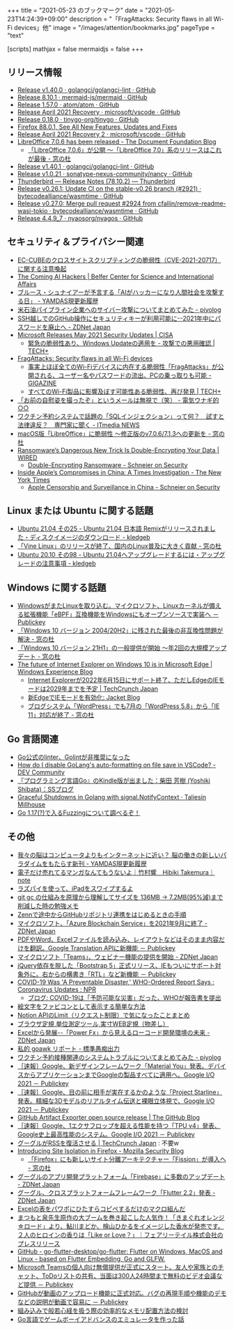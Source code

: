 +++
title = "2021-05-23 のブックマーク"
date =  "2021-05-23T14:24:39+09:00"
description = "「FragAttacks: Security flaws in all Wi-Fi devices」他"
image = "/images/attention/bookmarks.jpg"
pageType = "text"

[scripts]
  mathjax = false
  mermaidjs = false
+++

## リリース情報

- [Release v1.40.0 · golangci/golangci-lint · GitHub](https://github.com/golangci/golangci-lint/releases/tag/v1.40.0)
- [Release 8.10.1 · mermaid-js/mermaid · GitHub](https://github.com/mermaid-js/mermaid/releases/tag/8.10.1)
- [Release 1.57.0 · atom/atom · GitHub](https://github.com/atom/atom/releases/tag/v1.57.0)
- [Release April 2021 Recovery · microsoft/vscode · GitHub](https://github.com/microsoft/vscode/releases/tag/1.56.1)
- [Release 0.18.0 · tinygo-org/tinygo · GitHub](https://github.com/tinygo-org/tinygo/releases/tag/v0.18.0)
- [Firefox  88.0.1, See All New Features, Updates and Fixes](https://www.mozilla.org/en-US/firefox/88.0.1/releasenotes/)
- [Release April 2021 Recovery 2 · microsoft/vscode · GitHub](https://github.com/microsoft/vscode/releases/tag/1.56.2)
- [LibreOffice 7.0.6 has been released - The Document Foundation Blog](https://blog.documentfoundation.org/blog/2021/05/13/libreoffice-706/)
  - [「LibreOffice 7.0.6」が公開 ～「LibreOffice 7.0」系のリリースはこれが最後 - 窓の杜](https://forest.watch.impress.co.jp/docs/news/1324426.html)
- [Release v1.40.1 · golangci/golangci-lint · GitHub](https://github.com/golangci/golangci-lint/releases/tag/v1.40.1)
- [Release v1.0.21 · sonatype-nexus-community/nancy · GitHub](https://github.com/sonatype-nexus-community/nancy/releases/tag/v1.0.21)
- [Thunderbird — Release Notes (78.10.2) — Thunderbird](https://www.thunderbird.net/en-US/thunderbird/78.10.2/releasenotes/)
- [Release v0.26.1: Update CI on the stable-v0.26 branch (#2921) · bytecodealliance/wasmtime · GitHub](https://github.com/bytecodealliance/wasmtime/releases/tag/v0.26.1)
- [Release v0.27.0: Merge pull request #2924 from cfallin/remove-readme-wasi-tokio · bytecodealliance/wasmtime · GitHub](https://github.com/bytecodealliance/wasmtime/releases/tag/v0.27.0)
- [Release 4.4.9_7 · nyaosorg/nyagos · GitHub](https://github.com/nyaosorg/nyagos/releases/tag/4.4.9_7)

## セキュリティ＆プライバシー関連

- [EC-CUBEのクロスサイトスクリプティングの脆弱性（CVE-2021-20717）に関する注意喚起](https://www.jpcert.or.jp/at/2021/at210022.html)
- [The Coming AI Hackers | Belfer Center for Science and International Affairs](https://www.belfercenter.org/publication/coming-ai-hackers)
- [ブルース・シュナイアーが予言する「AIがハッカーになり人間社会を攻撃する日」 - YAMDAS現更新履歴](https://yamdas.hatenablog.com/entry/20210511/coming-ai-hackers)
- [米石油パイプライン企業へのサイバー攻撃についてまとめてみた - piyolog](https://piyolog.hatenadiary.jp/entry/2021/05/12/051650)
- [SSH越しでのGitHub操作にセキュリティキーが利用可能に--2021年中にパスワードを廃止へ - ZDNet Japan](https://japan.zdnet.com/article/35170587/)
- [Microsoft Releases May 2021 Security Updates | CISA](https://us-cert.cisa.gov/ncas/current-activity/2021/05/11/microsoft-releases-may-2021-security-updates)
  - [緊急の脆弱性あり、Windows Updateの適用を - 攻撃での悪用確認 | TECH+](https://news.mynavi.jp/article/20210513-1887772/)
- [FragAttacks: Security flaws in all Wi-Fi devices](https://www.fragattacks.com/)
  - [事実上ほぼ全てのWi-Fiデバイスに内在する脆弱性「FragAttacks」が公開される、ユーザー名やパスワードの流出、PCの乗っ取りも可能 - GIGAZINE](https://gigazine.net/news/20210512-fragattacks-security-flaws-all-wi-fi-devices/)
  - [すべてのWi-Fi製品に影響及ぼす可能性ある脆弱性、再び発見 | TECH+](https://news.mynavi.jp/article/20210513-1887755/)
- [「お前の自慰姿を撮ったぞ」というメールは無視で（笑） - 電気ウナギ的○○](https://blog.netandfield.com/shar/2021/05/post-3996.html)
- [ワクチン予約システムで話題の「SQLインジェクション」って何？　試すと法律違反？　専門家に聞く - ITmedia NEWS](https://www.itmedia.co.jp/news/articles/2105/19/news154.html)
- [macOS版「LibreOffice」に脆弱性 ～修正版のv7.0.6/7.1.3への更新を - 窓の杜](https://forest.watch.impress.co.jp/docs/news/1325501.html)
- [Ransomware’s Dangerous New Trick Is Double-Encrypting Your Data | WIRED](https://www.wired.com/story/ransomware-double-encryption/)
  - [Double-Encrypting Ransomware - Schneier on Security](https://www.schneier.com/blog/archives/2021/05/double-encrypting-ransomware.html)
- [Inside Apple’s Compromises in China: A Times Investigation - The New York Times](https://www.nytimes.com/2021/05/17/technology/apple-china-censorship-data.html)
  - [Apple Censorship and Surveillance in China - Schneier on Security](https://www.schneier.com/blog/archives/2021/05/apple-censorship-and-surveillance-in-china.html)

## Linux または Ubuntu に関する話題

- [Ubuntu 21.04 その25 - Ubuntu 21.04 日本語 Remixがリリースされました・ディスクイメージのダウンロード - kledgeb](https://kledgeb.blogspot.com/2021/05/ubuntu-2104-25-ubuntu-2104-remix.html)
- [「Vine Linux」のリリースが終了、国内のLinux普及に大きく貢献 - 窓の杜](https://forest.watch.impress.co.jp/docs/news/1322739.html)
- [Ubuntu 20.10 その98 - Ubuntu 21.04へアップグレードするには・アップグレードの注意事項 - kledgeb](https://kledgeb.blogspot.com/2021/05/ubuntu-2010-98-ubuntu-2104.html)

## Windows に関する話題

- [WindowsがまたLinuxを取り込む。マイクロソフト、Linuxカーネルが備える拡張機能「eBPF」互換機能をWindowsにもオープンソースで実装へ － Publickey](https://www.publickey1.jp/blog/21/windowslinuxlinuxebpfwindows.html)
- [「Windows 10 バージョン 2004/20H2」に残された最後の非互換性問題が解決 - 窓の杜](https://forest.watch.impress.co.jp/docs/news/1323215.html)
- [「Windows 10 バージョン 21H1」の一般提供が開始 ～年2回の大規模アップデート - 窓の杜](https://forest.watch.impress.co.jp/docs/news/1325427.html)
- [The future of Internet Explorer on Windows 10 is in Microsoft Edge | Windows Experience Blog](https://blogs.windows.com/windowsexperience/2021/05/19/the-future-of-internet-explorer-on-windows-10-is-in-microsoft-edge/)
  - [Internet Explorerが2022年6月15日にサポート終了、ただしEdgeのIEモードは2029年までを予定  |  TechCrunch Japan](https://jp.techcrunch.com/2021/05/20/microsoft-internet-end-explorer-support/)
  - [新EdgeでIEモードを有効化: Jacket Blog](https://jacketblog.seesaa.net/article/478248339.html)
  - [ブログシステム「WordPress」でも7月の「WordPress 5.8」から「IE 11」対応が終了 - 窓の杜](https://forest.watch.impress.co.jp/docs/news/1325705.html)

## Go 言語関連

- [Go公式のlinter、Golintが非推奨になった](https://zenn.dev/sanpo_shiho/articles/09d1da9af91998)
- [How do I disable GoLang's auto-formatting on file save in VSCode? - DEV Community](https://dev.to/baenencalin/how-do-i-disable-the-golang-s-auto-formatting-on-file-save-in-vscode-1nh)
- [『プログラミング言語Go』のKindle版が出ました：柴田 芳樹 (Yoshiki Shibata)：SSブログ](https://yshibata.blog.ss-blog.jp/2021-05-21)
- [Graceful Shutdowns in Golang with signal.NotifyContext · Taliesin Millhouse](https://millhouse.dev/posts/graceful-shutdowns-in-golang-with-signal-notify-context)
- [Go 1.17(?)で入るFuzzingについて調べるぞ！](https://zenn.dev/tenntenn/scraps/34a31252cce4ef)

## その他

- [我々の脳はコンピュータよりもインターネットに近い？ 脳の働きの新しいパラダイムをもたらす新刊 - YAMDAS現更新履歴](https://yamdas.hatenablog.com/entry/20210511/an-internet-in-your-head)
- [電子だけ売れてるマンガなんてもうないよ｜竹村響　Hibiki  Takemura｜note](https://note.com/thibiki/n/n7c689870ca9b)
- [ラズパイを使って、iPadをスワイプするよ](https://zenn.dev/kotaproj/articles/945aa998ec073fb3a387)
- [git gc の仕組みを原理から理解してサイズを 136MB → 7.2MB(95%減)まで削減した時の勉強メモ](https://zenn.dev/ulwlu/articles/cc2443d32e2444)
- [Zennで途中からGitHubリポジトリ連携をはじめるときの手順](https://zenn.dev/zenn/articles/setup-zenn-github-with-export)
- [マイクロソフト、「Azure Blockchain Service」を2021年9月に終了 - ZDNet Japan](https://japan.zdnet.com/article/35170664/)
- [PDFやWord、Excelファイルを読み込み、レイアウトなどはそのまま内容だけを翻訳。Google Translation APIに新機能 － Publickey](https://www.publickey1.jp/blog/21/pdfwordexcelgoogle_translation_api.html)
- [マイクロソフト「Teams」、ウェビナー機能の提供を開始 - ZDNet Japan](https://japan.zdnet.com/article/35170677/)
- [jQuery依存を脱した「Bootstrap 5」正式リリース、IEもついにサポート対象外に。右からの横書き「RTL」など新機能 － Publickey](https://www.publickey1.jp/blog/21/jquerybootstrap_5iertl.html)
- [COVID-19 Was 'A Preventable Disaster,' WHO-Ordered Report Says : Coronavirus Updates : NPR](https://www.npr.org/sections/coronavirus-live-updates/2021/05/12/996284927/covid-19-was-a-preventable-disaster-who-ordered-report-states)
  - [ブログ: COVID-19は「予防可能な災害」だった、WHOが報告書を提出](https://okuranagaimo.blogspot.com/2021/05/covid-19who.html)
- [絵文字をファビコンとして表示する簡単な方法](https://zenn.dev/catnose99/articles/3d2f439e8ed161)
- [Notion APIのLimit（リクエスト制限）で気になったことまとめ](https://zenn.dev/catnose99/articles/ab3afcb4338cbe)
- [ブラウザ定規,単位測定ツール,実寸WEB定規（物差し）](https://www.ginifab.com/feeds/cm_to_inch/actual_size_ruler.ja.html)
- [Excelから発展--「Power Fx」から見えるローコード開発環境の未来 - ZDNet Japan](https://japan.zdnet.com/article/35170763/)
- [私的 goawk リポート - 標準愚痴出力](https://zetamatta.hatenablog.com/entry/2021/05/18/194901)
- [ワクチン予約接種関連のシステムトラブルについてまとめてみた - piyolog](https://piyolog.hatenadiary.jp/entry/2021/05/19/055949)
- [［速報］Google、新デザインフレームワーク「Material You」発表。デバイスからアプリケーションまでGoogleの製品すべてに適用へ。Google I/O 2021 － Publickey](https://www.publickey1.jp/blog/21/googlematerial_yougooglegoogle_io_2021.html)
- [［速報］Google、目の前に相手が実在するかのような「Project Starline」発表。精細な3Dモデルのリアルタイム伝送と裸眼立体視で、Google I/O 2021 － Publickey](https://www.publickey1.jp/blog/21/googleproject_starline3dgoogle_io_2021.html)
- [GitHub Artifact Exporter open source release | The GitHub Blog](https://github.blog/2021-05-18-github-artifact-exporter-open-source-release/)
- [［速報］Google、1エクサフロップを超える性能を持つ「TPU v4」発表、Google史上最高性能のシステム。Google I/O 2021 － Publickey](https://www.publickey1.jp/blog/21/google1tpu_v4google.html)
- [グーグルがRSSを復活させる  |  TechCrunch Japan](https://jp.techcrunch.com/2021/05/20/2021-05-19-undead-again-google-brings-back-rss/) : 不要w
- [Introducing Site Isolation in Firefox - Mozilla Security Blog](https://blog.mozilla.org/security/2021/05/18/introducing-site-isolation-in-firefox/)
  - [「Firefox」にも新しいサイト分離アーキテクチャー「Fission」が導入へ - 窓の杜](https://forest.watch.impress.co.jp/docs/news/1325423.html)
- [グーグルのアプリ開発プラットフォーム「Firebase」に多数のアップデート - ZDNet Japan](https://japan.zdnet.com/article/35171043/)
- [グーグル、クロスプラットフォームフレームワーク「Flutter 2.2」発表 - ZDNet Japan](https://japan.zdnet.com/article/35171016/)
- [Excelの表をパワポにひたすらコピペするだけのマクロ組んだ](https://zenn.dev/canonno/articles/db86a09f11432e)
- [まつもと泉先生原作の大ブームを巻き起こした人気作！「きまぐれオレンジ☆ロード」より、鮎川まどか、檜山ひかるをイメージした香水が発売です。２人のヒロインの香りは「Like or Love？」｜フェアリーテイル株式会社のプレスリリース](https://prtimes.jp/main/html/rd/p/000000101.000045988.html)
- [GitHub - go-flutter-desktop/go-flutter: Flutter on Windows, MacOS and Linux - based on Flutter Embedding, Go and GLFW.](https://github.com/go-flutter-desktop/go-flutter)
- [Microsoft Teamsの個人向け無償提供が正式にスタート。友人や家族とのチャット、ToDoリストの共有、当面は300人24時間まで無料のビデオ会議など提供 － Publickey](https://www.publickey1.jp/blog/21/microsoft_teamstodo30024.html)
- [GitHubが動画のアップロード機能に正式対応。バグの再現手順や機能のデモなどの説明が動画で容易に － Publickey](https://www.publickey1.jp/blog/21/github_7.html)
- [組み込みで般若心経を扱う際の効率的なメモリ配置方法の検討](https://zenn.dev/ukkz/articles/02c243a6ba7795)
- [Go言語でゲームボーイアドバンスのエミュレータを作った話](https://zenn.dev/akatsuki/articles/eac0703845aff2)
